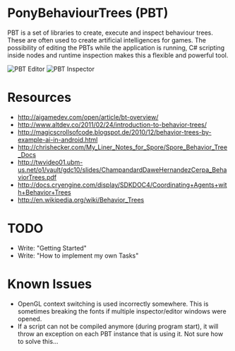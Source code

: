 PonyBehaviourTrees (PBT)
========================

PBT is a set of libraries to create, execute and inspect behaviour trees.
These are often used to create artificial intelligences for games.
The possibility of editing the PBTs while the application is running,
C# scripting inside nodes and runtime inspection makes this a flexible and powerful tool.

![PBT Editor](http://andsz.de/i/20140622030049456.png)
![PBT Inspector](http://andsz.de/i/20140622030929222.png)


Resources
=========

- http://aigamedev.com/open/article/bt-overview/
- http://www.altdev.co/2011/02/24/introduction-to-behavior-trees/
- http://magicscrollsofcode.blogspot.de/2010/12/behavior-trees-by-example-ai-in-android.html
- http://chrishecker.com/My_Liner_Notes_for_Spore/Spore_Behavior_Tree_Docs
- http://twvideo01.ubm-us.net/o1/vault/gdc10/slides/ChampandardDaweHernandezCerpa_BehaviorTrees.pdf
- http://docs.cryengine.com/display/SDKDOC4/Coordinating+Agents+with+Behavior+Trees
- http://en.wikipedia.org/wiki/Behavior_Trees


TODO
====

- Write: "Getting Started"
- Write: "How to implement my own Tasks"


Known Issues
============

- OpenGL context switching is used incorrectly somewhere. This is sometimes breaking the fonts if multiple inspector/editor windows were opened.
- If a script can not be compiled anymore (during program start), it will throw an exception on each PBT instance that is using it. Not sure how to solve this...